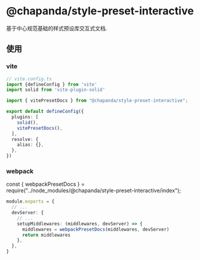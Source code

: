# @chapanda/style-preset-interactive

基于中心规范基础的样式预设库交互式文档.

## 使用

### vite

```typescript jsx
// vite.config.ts
import {defineConfig } from 'vite'
import solid from 'vite-plugin-solid'

import { vitePresetDocs } from "@chapanda/style-preset-interactive";

export default defineConfig({
  plugins: [
    solid(),
    vitePresetDocs(),
  ],
  resolve: {
    alias: {},
  },
})


```

### webpack

const  { webpackPresetDocs } = require("../node_modules/@chapanda/style-preset-interactive/index");
```typescript jsx
module.exports = {
  // ...
  devServer: {
    // ...
    setupMiddlewares: (middlewares, devServer) => {
      middlewares = webpackPresetDocs(middlewares, devServer)
      return middlewares
    },
  },
}
```

